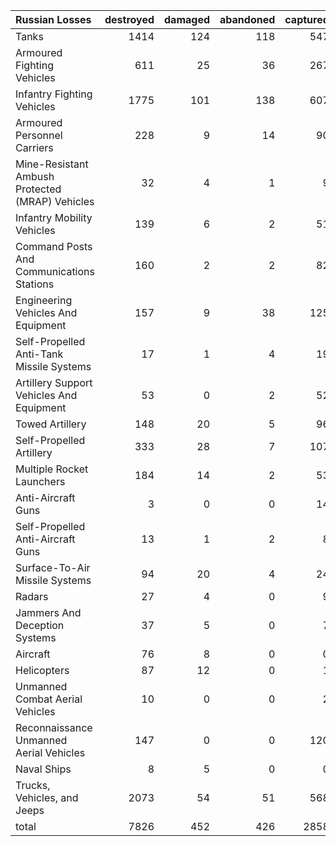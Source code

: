 | Russian Losses                                   |   destroyed |   damaged |   abandoned |   captured |   total |
|:-------------------------------------------------|------------:|----------:|------------:|-----------:|--------:|
| Tanks                                            |        1414 |       124 |         118 |        547 |    2203 |
| Armoured Fighting Vehicles                       |         611 |        25 |          36 |        267 |     939 |
| Infantry Fighting Vehicles                       |        1775 |       101 |         138 |        607 |    2621 |
| Armoured Personnel Carriers                      |         228 |         9 |          14 |         90 |     341 |
| Mine-Resistant Ambush Protected  (MRAP) Vehicles |          32 |         4 |           1 |          9 |      46 |
| Infantry Mobility Vehicles                       |         139 |         6 |           2 |         51 |     198 |
| Command Posts And Communications Stations        |         160 |         2 |           2 |         82 |     246 |
| Engineering Vehicles And Equipment               |         157 |         9 |          38 |        125 |     329 |
| Self-Propelled Anti-Tank Missile Systems         |          17 |         1 |           4 |         19 |      41 |
| Artillery Support Vehicles And Equipment         |          53 |         0 |           2 |         52 |     107 |
| Towed Artillery                                  |         148 |        20 |           5 |         96 |     269 |
| Self-Propelled Artillery                         |         333 |        28 |           7 |        107 |     475 |
| Multiple Rocket Launchers                        |         184 |        14 |           2 |         53 |     253 |
| Anti-Aircraft Guns                               |           3 |         0 |           0 |         14 |      17 |
| Self-Propelled Anti-Aircraft Guns                |          13 |         1 |           2 |          8 |      24 |
| Surface-To-Air Missile Systems                   |          94 |        20 |           4 |         24 |     142 |
| Radars                                           |          27 |         4 |           0 |          9 |      40 |
| Jammers And Deception Systems                    |          37 |         5 |           0 |          7 |      49 |
| Aircraft                                         |          76 |         8 |           0 |          0 |      84 |
| Helicopters                                      |          87 |        12 |           0 |          1 |     100 |
| Unmanned Combat Aerial Vehicles                  |          10 |         0 |           0 |          2 |      12 |
| Reconnaissance Unmanned Aerial Vehicles          |         147 |         0 |           0 |        120 |     267 |
| Naval Ships                                      |           8 |         5 |           0 |          0 |      13 |
| Trucks, Vehicles, and Jeeps                      |        2073 |        54 |          51 |        568 |    2746 |
| total                                            |        7826 |       452 |         426 |       2858 |   11562 |